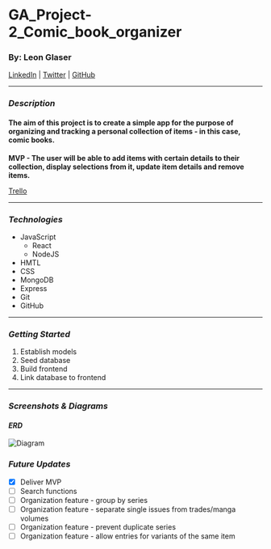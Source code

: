 # GA_Project-2_Comic_book_organizer

### By: Leon Glaser

[LinkedIn](https://www.linkedin.com/in/leon-glaser) |
[Twitter](https://twitter.com/sirescapist) |
[GitHub](https://github.com/lnglaser)

---

### **_Description_**

#### **The aim of this project is to create a simple app for the purpose of organizing and tracking a personal collection of items - in this case, comic books.**

**MVP - The user will be able to add items with certain details to their collection, display selections from it, update item details and remove items.**

[Trello](https://trello.com/b/2XKnurBO/ga-project-2-comic-book-organizer)

---

### **_Technologies_**

- JavaScript
  - React
  - NodeJS
- HMTL
- CSS
- MongoDB
- Express
- Git
- GitHub

---

### **_Getting Started_**

1. Establish models
2. Seed database
3. Build frontend
4. Link database to frontend

---

### **_Screenshots & Diagrams_**

#### **_ERD_**

![Diagram](https://i.imgur.com/VvJeozu.jpg)

### **_Future Updates_**

- [x] Deliver MVP
- [ ] Search functions
- [ ] Organization feature - group by series
- [ ] Organization feature - separate single issues from trades/manga volumes
- [ ] Organization feature - prevent duplicate series
- [ ] Organization feature - allow entries for variants of the same item
